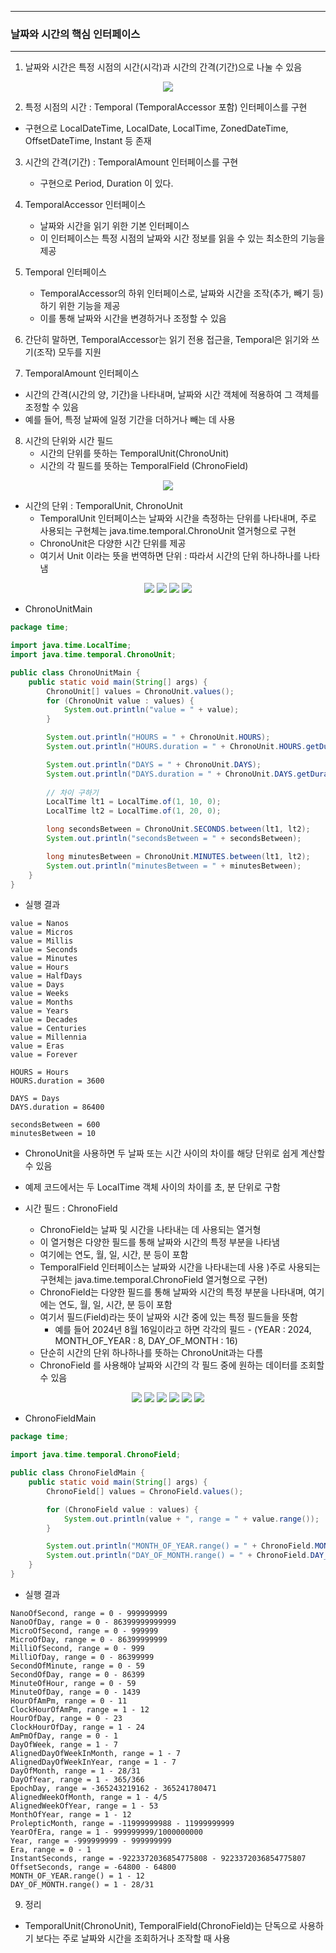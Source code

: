 -----
### 날짜와 시간의 핵심 인터페이스
-----
1. 날짜와 시간은 특정 시점의 시간(시각)과 시간의 간격(기간)으로 나눌 수 있음
<div align="center">
<img src="https://github.com/user-attachments/assets/8e5c2a07-cbcb-428e-894a-ebd682659ab6">
</div>

2. 특정 시점의 시간 : Temporal (TemporalAccessor 포함) 인터페이스를 구현  
  - 구현으로 LocalDateTime, LocalDate, LocalTime, ZonedDateTime, OffsetDateTime, Instant 등 존재

3. 시간의 간격(기간) : TemporalAmount 인터페이스를 구현  
   - 구현으로 Period, Duration 이 있다.

4. TemporalAccessor 인터페이스
   - 날짜와 시간을 읽기 위한 기본 인터페이스
   - 이 인터페이스는 특정 시점의 날짜와 시간 정보를 읽을 수 있는 최소한의 기능을 제공

5. Temporal 인터페이스
   - TemporalAccessor의 하위 인터페이스로, 날짜와 시간을 조작(추가, 빼기 등)하기 위한 기능을 제공
   - 이를 통해 날짜와 시간을 변경하거나 조정할 수 있음
   
6. 간단히 말하면, TemporalAccessor는 읽기 전용 접근을, Temporal은 읽기와 쓰기(조작) 모두를 지원

7. TemporalAmount 인터페이스
  - 시간의 간격(시간의 양, 기간)을 나타내며, 날짜와 시간 객체에 적용하여 그 객체를 조정할 수 있음
  - 예를 들어, 특정 날짜에 일정 기간을 더하거나 빼는 데 사용

8. 시간의 단위와 시간 필드
   - 시간의 단위를 뜻하는 TemporalUnit(ChronoUnit)
   - 시간의 각 필드를 뜻하는 TemporalField (ChronoField)
<div align="center">
<img src="https://github.com/user-attachments/assets/59285ee7-b8dd-4f6d-ad6f-e9b479dfbb62">
</div>

   - 시간의 단위 : TemporalUnit, ChronoUnit
      + TemporalUnit 인터페이스는 날짜와 시간을 측정하는 단위를 나타내며, 주로 사용되는 구현체는 java.time.temporal.ChronoUnit 열거형으로 구현
      + ChronoUnit은 다양한 시간 단위를 제공
      + 여기서 Unit 이라는 뜻을 번역하면 단위 : 따라서 시간의 단위 하나하나를 나타냄
<div align="center">
<img src="https://github.com/user-attachments/assets/d96dc259-1d86-4ff9-917d-157cc6eb40f4">
<img src="https://github.com/user-attachments/assets/97d70747-d074-40e2-9c67-1ba78c706aa9">
<img src="https://github.com/user-attachments/assets/ecf114d4-55ca-40a2-aadc-96d0734bcc5d">
<img src="https://github.com/user-attachments/assets/5a7c3595-1f67-4c71-83b9-5f6df7baeba5">
</div>

  - ChronoUnitMain
```java
package time;

import java.time.LocalTime;
import java.time.temporal.ChronoUnit;

public class ChronoUnitMain {
    public static void main(String[] args) {
        ChronoUnit[] values = ChronoUnit.values();
        for (ChronoUnit value : values) {
            System.out.println("value = " + value);
        }

        System.out.println("HOURS = " + ChronoUnit.HOURS);
        System.out.println("HOURS.duration = " + ChronoUnit.HOURS.getDuration().getSeconds());

        System.out.println("DAYS = " + ChronoUnit.DAYS);
        System.out.println("DAYS.duration = " + ChronoUnit.DAYS.getDuration().getSeconds());
        
        // 차이 구하기
        LocalTime lt1 = LocalTime.of(1, 10, 0);
        LocalTime lt2 = LocalTime.of(1, 20, 0);

        long secondsBetween = ChronoUnit.SECONDS.between(lt1, lt2);
        System.out.println("secondsBetween = " + secondsBetween);

        long minutesBetween = ChronoUnit.MINUTES.between(lt1, lt2);
        System.out.println("minutesBetween = " + minutesBetween);
    }
}
```
   - 실행 결과
```
value = Nanos
value = Micros
value = Millis
value = Seconds
value = Minutes
value = Hours
value = HalfDays
value = Days
value = Weeks
value = Months
value = Years
value = Decades
value = Centuries
value = Millennia
value = Eras
value = Forever

HOURS = Hours
HOURS.duration = 3600

DAYS = Days
DAYS.duration = 86400

secondsBetween = 600
minutesBetween = 10
```
   - ChronoUnit을 사용하면 두 날짜 또는 시간 사이의 차이를 해당 단위로 쉽게 계산할 수 있음
   - 예제 코드에서는 두 LocalTime 객체 사이의 차이를 초, 분 단위로 구함

   - 시간 필드 : ChronoField
     + ChronoField는 날짜 및 시간을 나타내는 데 사용되는 열거형
     + 이 열거형은 다양한 필드를 통해 날짜와 시간의 특정 부분을 나타냄
     + 여기에는 연도, 월, 일, 시간, 분 등이 포함
     + TemporalField 인터페이스는 날짜와 시간을 나타내는데 사용 )주로 사용되는 구현체는 java.time.temporal.ChronoField 열거형으로 구현)
     + ChronoField는 다양한 필드를 통해 날짜와 시간의 특정 부분을 나타내며, 여기에는 연도, 월, 일, 시간, 분 등이 포함
     + 여기서 필드(Field)라는 뜻이 날짜와 시간 중에 있는 특정 필드들을 뜻함 
        * 예를 들어 2024년 8월 16일이라고 하면 각각의 필드 - (YEAR : 2024, MONTH_OF_YEAR : 8, DAY_OF_MONTH : 16)
     + 단순히 시간의 단위 하나하나를 뜻하는 ChronoUnit과는 다름
     + ChronoField 를 사용해야 날짜와 시간의 각 필드 중에 원하는 데이터를 조회할 수 있음
<div align="center">
<img src="https://github.com/user-attachments/assets/26158ae7-0fca-4e32-9662-4be604625735">
<img src="https://github.com/user-attachments/assets/2f848cb2-16f6-46d8-ae29-b2e61d345fb0">
<img src="https://github.com/user-attachments/assets/6bfb4125-6953-4333-aa15-e3384da954d9">
<img src="https://github.com/user-attachments/assets/1b0361b2-265f-4353-9a5f-2944b9829ba7">
<img src="https://github.com/user-attachments/assets/af809422-6683-4441-8914-a533dc3ba085">
<img src="https://github.com/user-attachments/assets/dfa88232-7846-4d4f-927a-698ff193f50a">
</div>

  - ChronoFieldMain
```java
package time;

import java.time.temporal.ChronoField;

public class ChronoFieldMain {
    public static void main(String[] args) {
        ChronoField[] values = ChronoField.values();

        for (ChronoField value : values) {
            System.out.println(value + ", range = " + value.range());
        }

        System.out.println("MONTH_OF_YEAR.range() = " + ChronoField.MONTH_OF_YEAR.range());
        System.out.println("DAY_OF_MONTH.range() = " + ChronoField.DAY_OF_MONTH.range());
    }
}
```
  - 실행 결과
```
NanoOfSecond, range = 0 - 999999999
NanoOfDay, range = 0 - 86399999999999
MicroOfSecond, range = 0 - 999999
MicroOfDay, range = 0 - 86399999999
MilliOfSecond, range = 0 - 999
MilliOfDay, range = 0 - 86399999
SecondOfMinute, range = 0 - 59
SecondOfDay, range = 0 - 86399
MinuteOfHour, range = 0 - 59
MinuteOfDay, range = 0 - 1439
HourOfAmPm, range = 0 - 11
ClockHourOfAmPm, range = 1 - 12
HourOfDay, range = 0 - 23
ClockHourOfDay, range = 1 - 24
AmPmOfDay, range = 0 - 1
DayOfWeek, range = 1 - 7
AlignedDayOfWeekInMonth, range = 1 - 7
AlignedDayOfWeekInYear, range = 1 - 7
DayOfMonth, range = 1 - 28/31
DayOfYear, range = 1 - 365/366
EpochDay, range = -365243219162 - 365241780471
AlignedWeekOfMonth, range = 1 - 4/5
AlignedWeekOfYear, range = 1 - 53
MonthOfYear, range = 1 - 12
ProlepticMonth, range = -11999999988 - 11999999999
YearOfEra, range = 1 - 999999999/1000000000
Year, range = -999999999 - 999999999
Era, range = 0 - 1
InstantSeconds, range = -9223372036854775808 - 9223372036854775807
OffsetSeconds, range = -64800 - 64800
MONTH_OF_YEAR.range() = 1 - 12
DAY_OF_MONTH.range() = 1 - 28/31
```

9. 정리
  - TemporalUnit(ChronoUnit), TemporalField(ChronoField)는 단독으로 사용하기 보다는 주로 날짜와 시간을 조회하거나 조작할 때 사용
